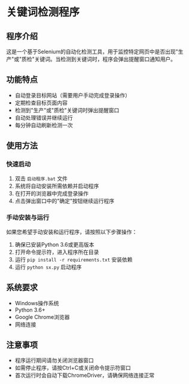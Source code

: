 # 关键词检测程序

## 程序介绍

这是一个基于Selenium的自动化检测工具，用于监控特定网页中是否出现"生产"或"质检"关键词。当检测到关键词时，程序会弹出提醒窗口通知用户。

## 功能特点

- 自动登录目标网站（需要用户手动完成登录操作）
- 定期检查目标页面内容
- 检测到"生产"或"质检"关键词时弹出提醒窗口
- 自动处理错误并继续运行
- 每分钟自动刷新检测一次

## 使用方法

### 快速启动

1. 双击 `启动程序.bat` 文件
2. 系统将自动安装所需依赖并启动程序
3. 在打开的浏览器中完成登录操作
4. 点击弹出窗口中的"确定"按钮继续运行程序

### 手动安装与运行

如果您希望手动安装和运行程序，请按照以下步骤操作：

1. 确保已安装Python 3.6或更高版本
2. 打开命令提示符，进入程序所在目录
3. 运行 `pip install -r requirements.txt` 安装依赖
4. 运行 `python sx.py` 启动程序

## 系统要求

- Windows操作系统
- Python 3.6+
- Google Chrome浏览器
- 网络连接

## 注意事项

- 程序运行期间请勿关闭浏览器窗口
- 如需停止程序，请按Ctrl+C或关闭命令提示符窗口
- 首次运行时会自动下载ChromeDriver，请确保网络连接正常
